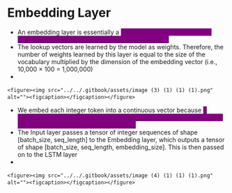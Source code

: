 # Embedding Layer

* An embedding layer is essentially a <mark style="color:purple;background-color:purple;">lookup table that converts each integer token into a vector of length embedding\_size</mark>
* The lookup vectors are learned by the model as weights. Therefore, the number of weights learned by this layer is equal to the size of the vocabulary multiplied by the dimension of the embedding vector (i.e., 10,000 × 100 = 1,000,000)
*

    <figure><img src="../../.gitbook/assets/image (3) (1) (1) (1).png" alt=""><figcaption></figcaption></figure>
* We embed each integer token into a continuous vector because <mark style="color:purple;background-color:purple;">**it enables the model to learn a representation for each word that is able to be updated through backpropagation**</mark>
* The Input layer passes a tensor of integer sequences of shape \[batch\_size, seq\_length] to the Embedding layer, which outputs a tensor of shape \[batch\_size, seq\_length, embedding\_size]. This is then passed on to the LSTM layer
*

    <figure><img src="../../.gitbook/assets/image (4) (1) (1) (1).png" alt=""><figcaption></figcaption></figure>
